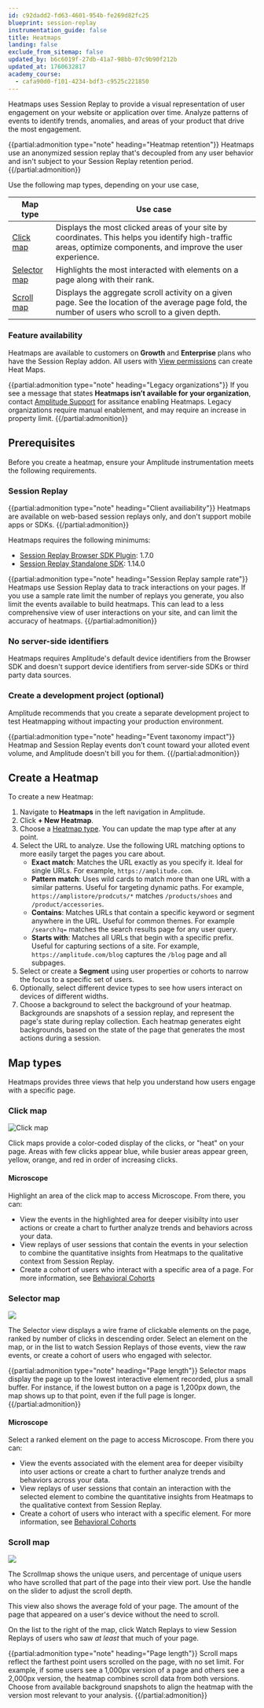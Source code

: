 ```yaml
---
id: c92dadd2-fd63-4601-954b-fe269d82fc25
blueprint: session-replay
instrumentation_guide: false
title: Heatmaps
landing: false
exclude_from_sitemap: false
updated_by: b6c6019f-27db-41a7-98bb-07c9b90f212b
updated_at: 1760632817
academy_course:
  - cafa90d0-f101-4234-bdf3-c9525c221850
---
```

Heatmaps uses Session Replay to provide a visual representation of user engagement on your website or application over time. Analyze patterns of events to identify trends, anomalies, and areas of your product that drive the most engagement.

{{partial:admonition type="note" heading="Heatmap retention"}}
Heatmaps use an anonymized session replay that's decoupled from any user behavior and isn't subject to your Session Replay retention period.
{{/partial:admonition}}

Use the following map types, depending on your use case,

| Map type                      | Use case                                                                                                                                                       |
| ----------------------------- | -------------------------------------------------------------------------------------------------------------------------------------------------------------- |
| [Click map](#click-map)       | Displays the most clicked areas of your site by coordinates. This helps you identify high-traffic areas, optimize components, and improve the user experience. |
| [Selector map](#selector-map) | Highlights the most interacted with elements on a page along with their rank.                                                                                  |
| [Scroll map](#scroll-map)     | Displays the aggregate scroll activity on a given page. See the location of the average page fold, the number of users who scroll to a given depth.            |

### Feature availability

Heatmaps are available to customers on **Growth** and **Enterprise** plans who have the Session Replay addon. All users with [View permissions](/docs/account-management/user-roles-permissions) can create Heat Maps.

{{partial:admonition type="note" heading="Legacy organizations"}}
If you see a message that states **Heatmaps isn’t available for your organization**, contact [Amplitude Support](https://gethelp.amplitude.com) for assitance enabling Heatmaps. Legacy organizations require manual enablement, and may require an increase in property limit.
{{/partial:admonition}}

## Prerequisites

Before you create a heatmap, ensure your Amplitude instrumentation meets the following requirements.

### Session Replay

{{partial:admonition type="note" heading="Client availiability"}}
Heatmaps are available on web-based session replays only, and don't support mobile apps or SDKs.
{{/partial:admonition}}

Heatmaps requires the following minimums:

* [Session Replay Browser SDK Plugin](/docs/session-replay/session-replay-plugin): 1.7.0
* [Session Replay Standalone SDK](/docs/session-replay/session-replay-standalone-sdk): 1.14.0

{{partial:admonition type="note" heading="Session Replay sample rate"}}
Heatmaps use Session Replay data to track interactions on your pages. If you use a sample rate limit the number of replays you generate, you also limit the events available to build heatmaps. This can lead to a less comprehensive view of user interactions on your site, and can limit the accuracy of heatmaps. 
{{/partial:admonition}}

### No server-side identifiers

Heatmaps requires Amplitude's default device identifiers from the Browser SDK and doesn't support device identifiers from server-side SDKs or third party data sources.

### Create a development project (optional)

Amplitude recommends that you create a separate development project to test Heatmapping without impacting your production environment.

{{partial:admonition type="note" heading="Event taxonomy impact"}}
Heatmap and Session Replay events don't count toward your alloted event volume, and Amplitude doesn't bill you for them.
{{/partial:admonition}}

## Create a Heatmap

To create a new Heatmap:

1. Navigate to **Heatmaps** in the left navigation in Amplitude.
2. Click **+ New Heatmap**.
3. Choose a [Heatmap type](#map-types). You can update the map type after at any point.
4. Select the URL to analyze. Use the following URL matching options to more easily target the pages you care about.
   * **Exact match**: Matches the URL exactly as you specify it. Ideal for single URLs. For example, `https://amplitude.com`.
   * **Pattern match**: Uses wild cards to match more than one URL with a similar patterns. Useful for targeting dynamic paths. For example, `https://amplistore/prodcuts/*` matches `/products/shoes` and `/product/accessories`.
   * **Contains**: Matches URLs that contain a specific keyword or segment anywhere in the URL. Useful for common themes. For example `/search?q=` matches the search results page for any user query.
   * **Starts with**: Matches all URLs that begin with a specific prefix. Useful for capturing sections of a site. For example, `https://amplitude.com/blog` captures the `/blog` page and all subpages.
5. Select or create a **Segment** using user properties or cohorts to narrow the focus to a specific set of users.
6. Optionally, select different device types to see how users interact on devices of different widths.
7. Choose a background to select the background of your heatmap. Backgrounds are snapshots of a session replay, and represent the page's state during replay collection. Each heatmap generates eight backgrounds, based on the state of the page that generates the most actions during a session.

## Map types

Heatmaps provides three views that help you understand how users engage with a specific page.

### Click map

![Click map](statamic://asset::help_center_conversions::session-replay/hm1.png)

Click maps provide a color-coded display of the clicks, or "heat" on your page. Areas with few clicks appear blue, while busier areas appear green, yellow, orange, and red in order of increasing clicks.

#### Microscope

Highlight an area of the click map to access Microscope. From there, you can:

* View the events in the highlighted area for deeper visibilty into user actions or create a chart to further analyze trends and behaviors across your data.
* View replays of user sessions that contain the events in your selection to combine the quantitative insights from Heatmaps to the qualitative context from Session Replay.
* Create a cohort of users who interact with a specific area of a page. For more information, see [Behavioral Cohorts](/docs/analytics/behavioral-cohorts)

### Selector map

![](statamic://asset::help_center_conversions::session-replay/hm2.png)

The Selector view displays a wire frame of clickable elements on the page, ranked by number of clicks in descending order. Select an element on the map, or in the list to watch Session Replays of those events, view the raw events, or create a cohort of users who engaged with selector.

{{partial:admonition type="note" heading="Page length"}}
Selector maps display the page up to the lowest interactive element recorded, plus a small buffer. For instance, if the lowest button on a page is 1,200px down, the map shows up to that point, even if the full page is longer.
{{/partial:admonition}}

#### Microscope

Select a ranked element on the page to access Microscope. From there you can:

* View the events associated with the element area for deeper visibilty into user actions or create a chart to further analyze trends and behaviors across your data.
* View replays of user sessions that contain an interaction with the selected element to combine the quantitative insights from Heatmaps to the qualitative context from Session Replay.
* Create a cohort of users who interact with a specific element. For more information, see [Behavioral Cohorts](/docs/analytics/behavioral-cohorts)

### Scroll map

![](statamic://asset::help_center_conversions::session-replay/hm3.png)

The Scrollmap shows the unique users, and percentage of unique users who have scrolled that part of the page into their view port. Use the handle on the slider to adjust the scroll depth.

This view also shows the average fold of your page. The amount of the page that appeared on a user's device without the need to scroll.

On the list to the right of the map, click Watch Replays to view Session Replays of users who saw *at least* that much of your page.

{{partial:admonition type="note" heading="Page length"}}
Scroll maps reflect the farthest point users scrolled on the page, with no set limit. For example, if some users see a 1,000px version of a page and others see a 2,000px version, the heatmap combines scroll data from both versions. Choose from available background snapshots to align the heatmap with the version most relevant to your analysis.
{{/partial:admonition}}